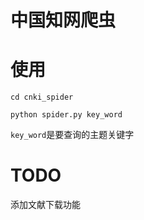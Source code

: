 # 中国知网爬虫

# 使用

```
cd cnki_spider

python spider.py key_word
```

`key_word`是要查询的主题关键字

# TODO 

添加文献下载功能